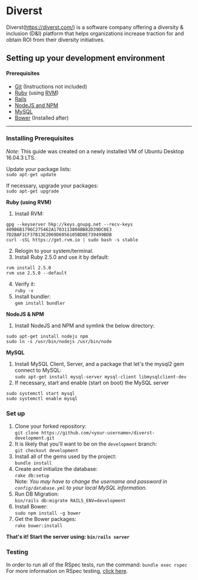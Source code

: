 # Diverst

Diverst(https://diverst.com/) is a software company offering a diversity & inclusion (D&I) platform that helps organizations increase traction for and obtain ROI from their diversity initiatives.


## Setting up your development environment

#### Prerequisites
- [Git](https://git-scm.com/) (Instructions not included)
- [Ruby](https://www.ruby-lang.org/en/) (using [RVM](https://rvm.io/))
- [Rails](http://rubyonrails.org/)
- [NodeJS and NPM](https://nodejs.org/en/)
- [MySQL](https://www.mysql.com/)
- [Bower](https://bower.io/) (Installed after)

---

### Installing Prerequisites
*Note*: This guide was created on a newly installed VM of Ubuntu Desktop 16.04.3 LTS.  
  
Update your package lists:  
`sudo apt-get update`  

If necessary, upgrade your packages:  
`sudo apt-get upgrade`
  
**Ruby (using RVM)**
1. Install RVM:  
```
gpg --keyserver hkp://keys.gnupg.net --recv-keys 409B6B1796C275462A1703113804BB82D39DC0E3 7D2BAF1CF37B13E2069D6956105BD0E739499BDB
curl -sSL https://get.rvm.io | sudo bash -s stable
```
2. Relogin to your system/terminal.  
3. Install Ruby 2.5.0 and use it by default:  
```
rvm install 2.5.0
rvm use 2.5.0 --default
```
4. Verify it:  
`ruby -v`
5. Install bundler:  
`gem install bundler`

**NodeJS & NPM**
1. Install NodeJS and NPM and symlink the below directory:  
```
sudo apt-get install nodejs npm
sudo ln -s /usr/bin/nodejs /usr/bin/node
```

**MySQL**
1. Install MySQL Client, Server, and a package that let's the mysql2 gem connect to MySQL:  
`sudo apt-get install mysql-server mysql-client libmysqlclient-dev`
2. If necessary, start and enable (start on boot) the MySQL server
```
sudo systemctl start mysql
sudo systemctl enable mysql
```

### Set up

1. Clone your forked repository:  
`git clone https://github.com/<your-username>/diverst-development.git`  
2. It is likely that you'll want to be on the `development` branch:  
`git checkout development`  
3. Install all of the gems used by the project:  
`bundle install`
4. Create and initialize the database:  
`rake db:setup`  
Note: *You may have to change the username and password in `config/database.yml` to your local MySQL information.*
5. Run DB Migration:  
`bin/rails db:migrate RAILS_ENV=development`
6. Install Bower:  
`sudo npm install -g bower`
7. Get the Bower packages:  
`rake bower:install`

**That's it! Start the server using: `bin/rails server`**  
  
### Testing
In order to run all of the RSpec tests, run the command: `bundle exec rspec`  
For more information on RSpec testing, [click here](https://github.com/rspec/rspec-rails).


